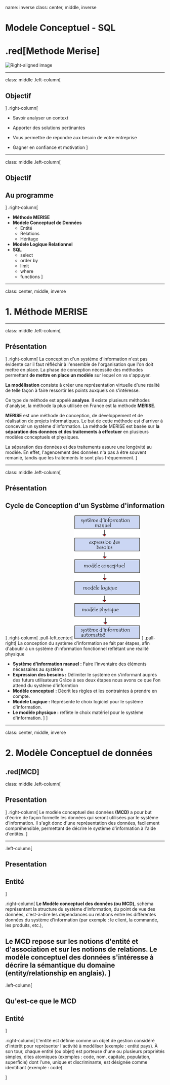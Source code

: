 name: inverse
class: center, middle, inverse
# Modele Conceptuel - SQL
# .red[Methode Merise]
![Right-aligned image](https://ri7.fr/wp-content/uploads/2020/12/logo2-h-195x64-light.png)

---

class: middle
.left-column[
## Objectif
]
.right-column[
- Savoir analyser un context

- Apporter des solutions pertinantes

- Vous permettre de repondre aux besoin de votre entreprise

- Gagner en confiance et motivation
]

---

class: middle
.left-column[
## Objectif
## Au programme
]
.right-column[
- **Méthode MERISE**
- **Modele Conceptuel de Données**
  - Entité
  - Relations
  - Héritage
- **Modele Logique Relationnel**
- **SQL**
  - select
  - order by
  - limit
  - where
  - functions
]
---
class: center, middle, inverse
# 1. Méthode MERISE
---

class: middle
.left-column[
## Présentation
]
.right-column[
La conception d'un système d'information n'est pas évidente car il faut réfléchir à l'ensemble de l'organisation que l'on doit mettre en place. La phase de conception nécessite des méthodes permettant **de mettre en place un modèle** sur lequel on va s'appuyer. 

**La modélisation** consiste à créer une représentation virtuelle d'une réalité de telle façon à faire ressortir les points auxquels on s'intéresse.

Ce type de méthode est appelé **analyse**. Il existe plusieurs méthodes d'analyse, la méthode la plus utilisée en France est la méthode **MERISE**.

**MERISE** est une méthode de conception, de développement et de réalisation de projets informatiques. Le but de cette méthode est d'arriver à concevoir un système d'information. La méthode MERISE est basée sur **la séparation des données et des traitements à effectuer** en plusieurs modèles conceptuels et physiques.

La séparation des données et des traitements assure une longévité au modèle. En effet, l'agencement des données n'a pas à être souvent remanié, tandis que les traitements le sont plus fréquemment.
]

---

class: middle
.left-column[
## Présentation
## Cycle de Conception d'un Système d'information
]
.right-column[
.pull-left.center[
![Right-aligned image](img/cycle.gif)
]
.pull-right[
La conception du système d'information se fait par étapes, afin d'aboutir à un système d'information fonctionnel reflétant une réalité physique
* **Système d'information manuel :** Faire l'inventaire des éléments nécessaires au système
* **Expression des besoins :** Délimiter le système en s'informant auprès des futurs utilisateurs
Grâce à ses deux étapes nous avons ce que l'on attend du système d'informtion
* **Modèle conceptuel :** Décrit les règles et les contraintes à prendre en compte.
* **Modele Logique :** Représente le choix logiciel pour le système d'information.
* **Le modèle physique :** reflète le choix matériel pour le système d'information.
]
]

---
class: center, middle, inverse
# 2. Modèle Conceptuel de données
.red[MCD]
---

class: middle
.left-column[
## Presentation
]
.right-column[
Le modèle conceptuel des données **(MCD)** a pour but d'écrire de façon formelle les données qui seront utilisées par le système d'information. Il s'agit donc d'une représentation des données, facilement compréhensible, permettant de décrire le système d'information à l'aide d'entités.
]

---

.left-column[
## Presentation
## Entité
]

.right-column[
  **Le Modèle conceptuel des données (ou MCD),** schéma représentant la structure du système d'information, du point de vue des données, c'est-à-dire les dépendances ou relations entre les différentes données du système d'information (par exemple : le client, la commande, les produits, etc.),

  Le MCD repose sur les notions d'entité et d'association et sur les notions de relations. Le modèle conceptuel des données s'intéresse à décrire la sémantique du domaine (entity/relationship en anglais).
]
---

.left-column[
## Qu'est-ce que le MCD
## Entité
]

.right-column[
L'entité est définie comme un objet de gestion considéré d'intérêt pour représenter l'activité à modéliser (exemple : entité pays). À son tour, chaque entité (ou objet) est porteuse d'une ou plusieurs propriétés simples, dites atomiques (exemples : code, nom, capitale, population, superficie) dont l'une, unique et discriminante, est désignée comme identifiant (exemple : code).

]